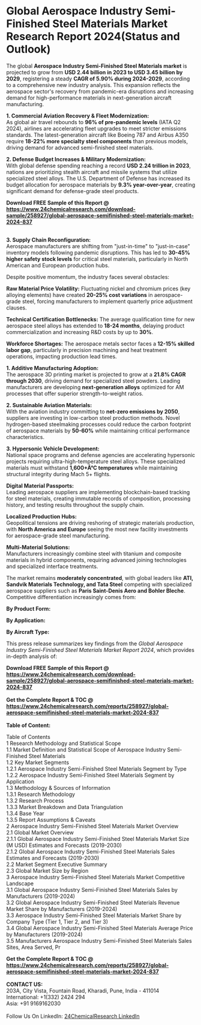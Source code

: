 <h1>Global Aerospace Industry Semi-Finished Steel Materials Market Research Report 2024(Status and Outlook)</h1><p>The global <strong>Aerospace Industry Semi-Finished Steel Materials market</strong> is projected to grow from <strong>USD 2.44 billion in 2023 to USD 3.45 billion by 2029</strong>, registering a steady <strong>CAGR of 5.90% during 2024-2029</strong>, according to a comprehensive new industry analysis. This expansion reflects the aerospace sector's recovery from pandemic-era disruptions and increasing demand for high-performance materials in next-generation aircraft manufacturing.</p><p><strong>1. Commercial Aviation Recovery &amp; Fleet Modernization:</strong><br>
As global air travel rebounds to <strong>96% of pre-pandemic levels</strong> (IATA Q2 2024), airlines are accelerating fleet upgrades to meet stricter emissions standards. The latest-generation aircraft like Boeing 787 and Airbus A350 require <strong>18-22% more specialty steel components</strong> than previous models, driving demand for advanced semi-finished steel materials.</p><p><strong>2. Defense Budget Increases &amp; Military Modernization:</strong><br>
With global defense spending reaching a record <strong>USD 2.24 trillion in 2023</strong>, nations are prioritizing stealth aircraft and missile systems that utilize specialized steel alloys. The U.S. Department of Defense has increased its budget allocation for aerospace materials by <strong>9.3% year-over-year</strong>, creating significant demand for defense-grade steel products.</p><div><b>Download FREE Sample of this Report @ 
            <a href="https://www.24chemicalresearch.com/download-sample/258927/global-aerospace-semifinished-steel-materials-market-2024-837">
            https://www.24chemicalresearch.com/download-sample/258927/global-aerospace-semifinished-steel-materials-market-2024-837</a></b></div><br><p><strong>3. Supply Chain Reconfiguration:</strong><br>
Aerospace manufacturers are shifting from "just-in-time" to "just-in-case" inventory models following pandemic disruptions. This has led to <strong>30-45% higher safety stock levels</strong> for critical steel materials, particularly in North American and European production hubs.</p><p>Despite positive momentum, the industry faces several obstacles:</p><p><strong>Raw Material Price Volatility:</strong> Fluctuating nickel and chromium prices (key alloying elements) have created <strong>20-25% cost variations</strong> in aerospace-grade steel, forcing manufacturers to implement quarterly price adjustment clauses.</p><p><strong>Technical Certification Bottlenecks:</strong> The average qualification time for new aerospace steel alloys has extended to <strong>18-24 months</strong>, delaying product commercialization and increasing R&amp;D costs by up to <strong>30%</strong>.</p><p><strong>Workforce Shortages:</strong> The aerospace metals sector faces a <strong>12-15% skilled labor gap</strong>, particularly in precision machining and heat treatment operations, impacting production lead times.</p><p><strong>1. Additive Manufacturing Adoption:</strong><br>
The aerospace 3D printing market is projected to grow at a <strong>21.8% CAGR through 2030</strong>, driving demand for specialized steel powders. Leading manufacturers are developing <strong>next-generation alloys</strong> optimized for AM processes that offer superior strength-to-weight ratios.</p><p><strong>2. Sustainable Aviation Materials:</strong><br>
With the aviation industry committing to <strong>net-zero emissions by 2050</strong>, suppliers are investing in low-carbon steel production methods. Novel hydrogen-based steelmaking processes could reduce the carbon footprint of aerospace materials by <strong>50-60%</strong> while maintaining critical performance characteristics.</p><p><strong>3. Hypersonic Vehicle Development:</strong><br>
National space programs and defense agencies are accelerating hypersonic projects requiring ultra-high-temperature steel alloys. These specialized materials must withstand <strong>1,600+Â°C temperatures</strong> while maintaining structural integrity during Mach 5+ flights.</p><p><strong>Digital Material Passports:</strong><br>
    Leading aerospace suppliers are implementing blockchain-based tracking for steel materials, creating immutable records of composition, processing history, and testing results throughout the supply chain.</p><p><strong>Localized Production Hubs:</strong><br>
    Geopolitical tensions are driving reshoring of strategic materials production, with <strong>North America and Europe</strong> seeing the most new facility investments for aerospace-grade steel manufacturing.</p><p><strong>Multi-Material Solutions:</strong><br>
    Manufacturers increasingly combine steel with titanium and composite materials in hybrid components, requiring advanced joining technologies and specialized interface treatments.</p><p>The market remains <strong>moderately concentrated</strong>, with global leaders like <strong>ATI, Sandvik Materials Technology, and Tata Steel</strong> competing with specialized aerospace suppliers such as <strong>Paris Saint-Denis Aero and Bohler Bleche</strong>. Competitive differentiation increasingly comes from:</p><p><strong>By Product Form:</strong></p><p><strong>By Application:</strong></p><p><strong>By Aircraft Type:</strong></p><p>This press release summarizes key findings from the <em>Global Aerospace Industry Semi-Finished Steel Materials Market Report 2024</em>, which provides in-depth analysis of:</p><div><b>Download FREE Sample of this Report @ 
            <a href="https://www.24chemicalresearch.com/download-sample/258927/global-aerospace-semifinished-steel-materials-market-2024-837">
            https://www.24chemicalresearch.com/download-sample/258927/global-aerospace-semifinished-steel-materials-market-2024-837</a></b></div><br><div><b>Get the Complete Report & TOC @ 
            <a href="https://www.24chemicalresearch.com/reports/258927/global-aerospace-semifinished-steel-materials-market-2024-837">
            https://www.24chemicalresearch.com/reports/258927/global-aerospace-semifinished-steel-materials-market-2024-837</a></b></div><br>
            <b>Table of Content:</b><p>Table of Contents<br />
1 Research Methodology and Statistical Scope<br />
1.1 Market Definition and Statistical Scope of Aerospace Industry Semi-Finished Steel Materials<br />
1.2 Key Market Segments<br />
1.2.1 Aerospace Industry Semi-Finished Steel Materials Segment by Type<br />
1.2.2 Aerospace Industry Semi-Finished Steel Materials Segment by Application<br />
1.3 Methodology & Sources of Information<br />
1.3.1 Research Methodology<br />
1.3.2 Research Process<br />
1.3.3 Market Breakdown and Data Triangulation<br />
1.3.4 Base Year<br />
1.3.5 Report Assumptions & Caveats<br />
2 Aerospace Industry Semi-Finished Steel Materials Market Overview<br />
2.1 Global Market Overview<br />
2.1.1 Global Aerospace Industry Semi-Finished Steel Materials Market Size (M USD) Estimates and Forecasts (2019-2030)<br />
2.1.2 Global Aerospace Industry Semi-Finished Steel Materials Sales Estimates and Forecasts (2019-2030)<br />
2.2 Market Segment Executive Summary<br />
2.3 Global Market Size by Region<br />
3 Aerospace Industry Semi-Finished Steel Materials Market Competitive Landscape<br />
3.1 Global Aerospace Industry Semi-Finished Steel Materials Sales by Manufacturers (2019-2024)<br />
3.2 Global Aerospace Industry Semi-Finished Steel Materials Revenue Market Share by Manufacturers (2019-2024)<br />
3.3 Aerospace Industry Semi-Finished Steel Materials Market Share by Company Type (Tier 1, Tier 2, and Tier 3)<br />
3.4 Global Aerospace Industry Semi-Finished Steel Materials Average Price by Manufacturers (2019-2024)<br />
3.5 Manufacturers Aerospace Industry Semi-Finished Steel Materials Sales Sites, Area Served, Pr</p><div><b>Get the Complete Report & TOC @ 
            <a href="https://www.24chemicalresearch.com/reports/258927/global-aerospace-semifinished-steel-materials-market-2024-837">
            https://www.24chemicalresearch.com/reports/258927/global-aerospace-semifinished-steel-materials-market-2024-837</a></b></div><br><b>CONTACT US:</b><br>
            203A, City Vista, Fountain Road, Kharadi, Pune, India - 411014<br>
            International: +1(332) 2424 294<br>
            Asia: +91 9169162030 <br><br>
            Follow Us On LinkedIn: <a href="https://www.linkedin.com/company/24chemicalresearch/">24ChemicalResearch LinkedIn</a>